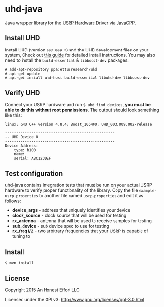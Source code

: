 # uhd-java

Java wrapper library for the [USRP Hardware Driver](http://code.ettus.com/redmine/ettus/projects/uhd/wiki)
via [JavaCPP](https://github.com/bytedeco/javacpp).

## Install UHD
Install UHD (version `003.009.*`) and the UHD development files on your system, 
Check out [this guide](http://files.ettus.com/manual/page_install.html) for 
detailed install instructions. You may also need to install the `build-essential` 
& `libboost-dev` packages.

```
# add-apt-repository ppa:ettusresearch/uhd
# apt-get update
# apt-get install uhd-host build-essential libuhd-dev libboost-dev
```

## Verify UHD
Connect your USRP hardware and run `$ uhd_find_devices`, **you must
be able to do this without root permissions**. The output should look
something like this:

```
linux; GNU C++ version 4.8.4; Boost_105400; UHD_003.009.002-release

--------------------------------------------------
-- UHD Device 0
--------------------------------------------------
Device Address:
    type: b100
    name:
    serial: ABC123DEF
```

## Test configuration
uhd-java contains integration tests that must be run on your actual
USRP hardware to verify proper functionality of the library. Copy the
file `example-usrp.properties` to another file named `usrp.properties`
and edit it as follows:

* **device_args** - address that uniquely identifies your device
* **clock_source** - clock source that will be used for testing
* **rx_antenna** - antenna that will be used to receive samples for testing
* **sub_device** - sub device spec to use for testing
* **rx_freq1/2** - two arbitrary frequencies that your USRP is capable of tuning to

## Install
```
$ mvn install
```

## License

Copyright 2015 An Honest Effort LLC

Licensed under the GPLv3: http://www.gnu.org/licenses/gpl-3.0.html
